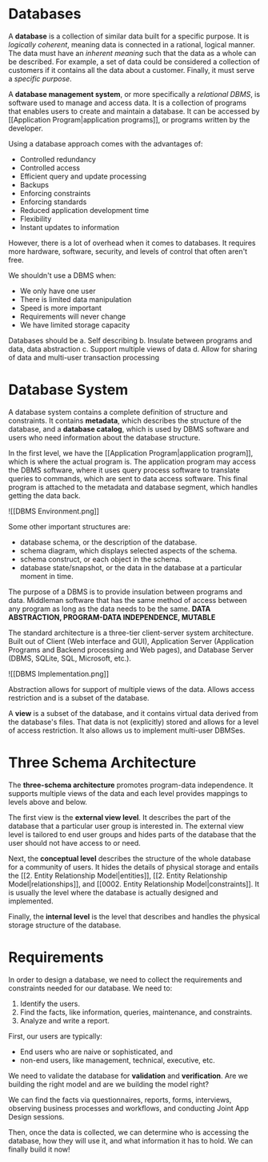 # Databases
A **database** is a collection of similar data built for a specific purpose. It is *logically coherent*, meaning data is connected in a rational, logical manner. The data must have an *inherent meaning* such that the data as a whole can be described. For example, a set of data could be considered a collection of customers if it contains all the data about a customer. Finally, it must serve a *specific purpose*. 

A **database management system**, or more specifically a *relational DBMS*, is software used to manage and access data. It is a collection of programs that enables users to create and maintain a database. It can be accessed by [[Application Program|application programs]], or programs written by the developer. 

Using a database approach comes with the advantages of:
- Controlled redundancy
- Controlled access
- Efficient query and update processing
- Backups
- Enforcing constraints
- Enforcing standards
- Reduced application development time
- Flexibility
- Instant updates to information

However, there is a lot of overhead when it comes to databases. It requires more hardware, software, security, and levels of control that often aren't free. 

We shouldn't use a DBMS when:
- We only have one user
- There is limited data manipulation
- Speed is more important
- Requirements will never change
- We have limited storage capacity

Databases should be 
a. Self describing
b. Insulate between programs and data, data abstraction
c. Support multiple views of data
d. Allow for sharing of data and multi-user transaction processing
# Database System
A database system contains a complete definition of structure and constraints. It contains **metadata**, which describes the structure of the database, and a **database catalog**, which is used by DBMS software and users who need information about the database structure. 

In the first level, we have the [[Application Program|application program]], which is where the actual program is. The application program may access the DBMS software, where it uses query process software to translate queries to commands, which are sent to data access software. This final program is attached to the metadata and database segment, which handles getting the data back. 

![[DBMS Environment.png]]

Some other important structures are: 
- database schema, or the description of the database. 
- schema diagram, which displays selected aspects of the schema. 
- schema construct, or each object in the schema. 
- database state/snapshot, or the data in the database at a particular moment in time. 

The purpose of a DBMS is to provide insulation between programs and data. Middleman software that has the same method of access between any program as long as the data needs to be the same. **DATA ABSTRACTION, PROGRAM-DATA INDEPENDENCE, MUTABLE**

The standard architecture is a three-tier client-server system architecture. Built out of Client (Web interface and GUI), Application Server (Application Programs and Backend processing and Web pages), and Database Server (DBMS, SQLite, SQL, Microsoft, etc.). 

![[DBMS Implementation.png]]

Abstraction allows for support of multiple views of the data. Allows access restriction and is a subset of the database. 

A **view** is a subset of the database, and it contains virtual data derived from the database's files. That data is not (explicitly) stored and allows for a level of access restriction. It also allows us to implement multi-user DBMSes. 
# Three Schema Architecture
The **three-schema architecture** promotes program-data independence. It supports multiple views of the data and each level provides mappings to levels above and below. 

The first view is the **external view level**. It describes the part of the database that a particular user group is interested in. The external view level is tailored to end user groups and hides parts of the database that the user should not have access to or need. 

Next, the **conceptual level** describes the structure of the whole database for a community of users. It hides the details of physical storage and entails the [[2. Entity Relationship Model|entities]], [[2. Entity Relationship Model|relationships]], and [[0002. Entity Relationship Model|constraints]]. It is usually the level where the database is actually designed and implemented. 

Finally, the **internal level** is the level that describes and handles the physical storage structure of the database. 

# Requirements
In order to design a database, we need to collect the requirements and constraints needed for our database. We need to:
1. Identify the users. 
2. Find the facts, like information, queries, maintenance, and constraints. 
3. Analyze and write a report.

First, our users are typically:
- End users who are naive or sophisticated, and
- non-end users, like management, technical, executive, etc. 

We need to validate the database for **validation** and **verification**. Are we building the right model and are we building the model right?

We can find the facts via questionnaires, reports, forms, interviews, observing business processes and workflows, and conducting Joint App Design sessions. 

Then, once the data is collected, we can determine who is accessing the database, how they will use it, and what information it has to hold. We can finally build it now!
